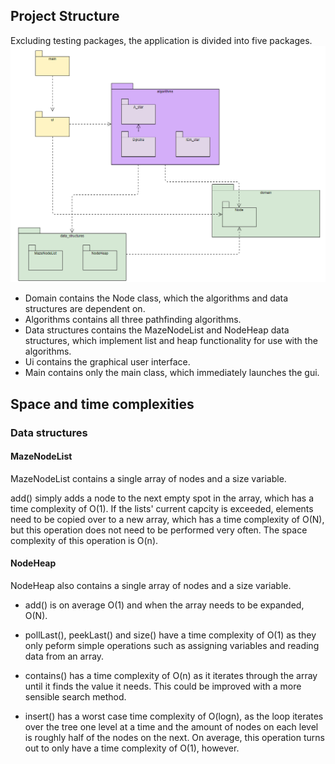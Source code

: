 ## Project Structure

Excluding testing packages, the application is divided into five packages.
![](https://github.com/RadicalOyster/pathfinding-comparisons/blob/main/documentation/images/package%20diagram.png)

* Domain contains the Node class, which the algorithms and data structures are
dependent on.
* Algorithms contains all three pathfinding algorithms.
* Data structures contains the MazeNodeList and NodeHeap data structures, which
implement list and heap functionality for use with the algorithms.
* Ui contains the graphical user interface.
* Main contains only the main class, which immediately launches the gui.

## Space and time complexities

### Data structures

#### MazeNodeList
MazeNodeList contains a single array of nodes and a size variable.

add() simply adds a node to the next empty spot in the array, which has a
time complexity of O(1). If the lists' current capcity is exceeded, elements
need to be copied  over to a new array, which has a time complexity of O(N), but
this operation does not need to be performed very often. The space complexity of
this operation is O(n).

#### NodeHeap
NodeHeap also contains a single array of nodes and a size variable.

* add() is on average O(1) and when the array needs to be expanded, O(N).

* pollLast(), peekLast() and size() have a time complexity of O(1) as they only peform
simple operations such as assigning variables and reading data from an array.

* contains() has a time complexity of O(n) as it iterates through the array until
it finds the value it needs. This could be improved with a more sensible search
method.

* insert() has a worst case time complexity of O(logn), as the loop iterates over the tree
one level at a time and the amount of nodes on each level is roughly half of the nodes on the
next. On average, this operation turns out to only have a time complexity of O(1), however.
